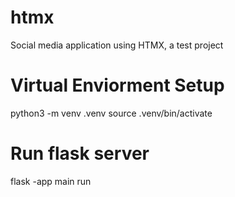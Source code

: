 # htmx
Social media application using HTMX, a test project

# Virtual Enviorment Setup 
python3 -m venv .venv
source .venv/bin/activate

# Run flask server
flask -app main run

